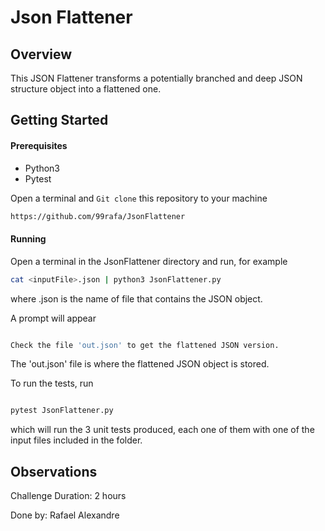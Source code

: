 # Json Flattener

## Overview

This JSON Flattener transforms a potentially branched and deep JSON structure object into a flattened one.


## Getting Started

#### Prerequisites

 - Python3
 - Pytest

Open a terminal and `Git clone` this repository to your machine

```bash
https://github.com/99rafa/JsonFlattener

```

#### Running

Open a terminal in the JsonFlattener directory and run, for example

```bash
cat <inputFile>.json | python3 JsonFlattener.py

```
where <inputFile>.json is the name of file that contains the JSON object.

A prompt will appear

```bash

Check the file 'out.json' to get the flattened JSON version.

```

The 'out.json' file is where the flattened JSON object is stored.


To run the tests, run

```bash

pytest JsonFlattener.py

```

which will run the 3 unit tests produced, each one of them with one of the input files included in the folder.


## Observations

Challenge Duration: 2 hours

Done by: Rafael Alexandre
